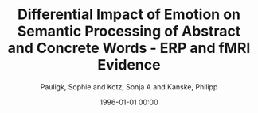 ---
layout: post
title: Differential Impact of Emotion on Semantic Processing of Abstract and Concrete Words - ERP and fMRI Evidence

date: 1996-01-01 00:00
author: Pauligk, Sophie and Kotz, Sonja A and Kanske, Philipp
journal: Scientific Reports

link: https://doi.org/10.1038/s41598-019-50755-3

year: 2019
---